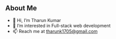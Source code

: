 ## About Me

- 👋 Hi, I’m Tharun Kumar
- 👀 I’m interested in Full-stack web development
- 📫 Reach me at tharunk1705@gmail.com

<!---
tharunk1705/tharunk1705 is a ✨ special ✨ repository because its `README.md` (this file) appears on your GitHub profile.
You can click the Preview link to take a look at your changes.
--->
